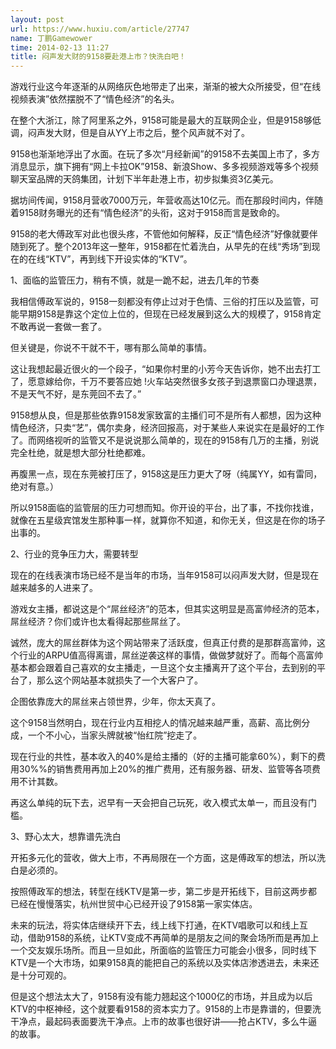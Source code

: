 ```yaml
---
layout: post
url: https://www.huxiu.com/article/27747
name: 丁鹏Gamewower
time: 2014-02-13 11:27
title: 闷声发大财的9158要赴港上市？快洗白吧！
---
```

游戏行业这今年逐渐的从网络灰色地带走了出来，渐渐的被大众所接受，但“在线视频表演”依然摆脱不了“情色经济”的名头。

在整个大浙江，除了阿里系之外，9158可能是最大的互联网企业，但是9158够低调，闷声发大财，但是自从YY上市之后，整个风声就不对了。

9158也渐渐地浮出了水面。在玩了多次“月经新闻”的9158不去美国上市了，多方消息显示，旗下拥有“网上卡拉OK”9158、新浪Show、多多视频游戏等多个视频聊天室品牌的天鸽集团，计划下半年赴港上市，初步拟集资3亿美元。

据坊间传闻，9158月营收7000万元，年营收高达10亿元。而在那段时间内，伴随着9158财务曝光的还有“情色经济”的头衔，这对于9158而言是致命的。

9158的老大傅政军对此也很头疼，不管他如何解释，反正“情色经济”好像就要伴随到死了。整个2013年这一整年，9158都在忙着洗白，从早先的在线“秀场”到现在的在线“KTV”，再到线下开设实体的“KTV”。

1、面临的监管压力，稍有不慎，就是一跪不起，进去几年的节奏

我相信傅政军说的，9158一刻都没有停止过对于色情、三俗的打压以及监管，可能早期9158是靠这个定位上位的，但现在已经发展到这么大的规模了，9158肯定不敢再说一套做一套了。

但关键是，你说不干就不干，哪有那么简单的事情。

这让我想起最近很火的一个段子，“如果你村里的小芳今天告诉你，她不出去打工了，愿意嫁给你，千万不要答应她 !火车站突然很多女孩子到退票窗口办理退票，不是天气不好，是东莞回不去了。”

9158想从良，但是那些依靠9158发家致富的主播们可不是所有人都想，因为这种情色经济，只卖“艺”，偶尔卖身，经济回报高，对于某些人来说实在是最好的工作了。而网络视听的监管又不是说说那么简单的，现在的9158有几万的主播，别说完全杜绝，就是想大部分杜绝都难。

再腹黑一点，现在东莞被打压了，9158这是压力更大了呀（纯属YY，如有雷同，绝对有意。）

所以9158面临的监管层的压力可想而知。你开设的平台，出了事，不找你找谁，就像在五星级宾馆发生那种事一样，就算你不知道，和你无关，但这是在你的场子出事的。

2、行业的竞争压力大，需要转型

现在的在线表演市场已经不是当年的市场，当年9158可以闷声发大财，但是现在越来越多的人进来了。

游戏女主播，都说这是个“屌丝经济”的范本，但其实这明显是高富帅经济的范本，屌丝经济？你们或许也太看得起那些屌丝了。

诚然，庞大的屌丝群体为这个网站带来了活跃度，但真正付费的是那群高富帅，这个行业的ARPU值高得离谱，屌丝逆袭这样的事情，做做梦就好了。而每个高富帅基本都会跟着自己喜欢的女主播走，一旦这个女主播离开了这个平台，去到别的平台了，那么这个网站基本就损失了一个大客户了。

企图依靠庞大的屌丝来占领世界，少年，你太天真了。

这个9158当然明白，现在行业内互相挖人的情况越来越严重，高薪、高比例分成，一个不小心，当家头牌就被“怡红院”挖走了。

现在行业的共性，基本收入的40%是给主播的（好的主播可能拿60%），剩下的费用30%%的销售费用再加上20%的推广费用，还有服务器、研发、监管等各项费用不计其数。

再这么单纯的玩下去，迟早有一天会把自己玩死，收入模式太单一，而且没有门槛。

3、野心太大，想靠谱先洗白

开拓多元化的营收，做大上市，不再局限在一个方面，这是傅政军的想法，所以洗白是必须的。

按照傅政军的想法，转型在线KTV是第一步，第二步是开拓线下，目前这两步都已经在慢慢落实，杭州世贸中心已经开设了9158第一家实体店。

未来的玩法，将实体店继续开下去，线上线下打通，在KTV唱歌可以和线上互动，借助9158的系统，让KTV变成不再简单的是朋友之间的聚会场所而是再加上一个交友娱乐场所。而且一旦如此，所面临的监管压力可能会小很多，同时线下KTV是一个大市场，如果9158真的能把自己的系统以及实体店渗透进去，未来还是十分可观的。

但是这个想法太大了，9158有没有能力翘起这个1000亿的市场，并且成为以后KTV的中枢神经，这个就要看9158的资本实力了。9158的上市是靠谱的，但要洗干净点，最起码表面要洗干净点。上市的故事也很好讲——抢占KTV，多么牛逼的故事。


